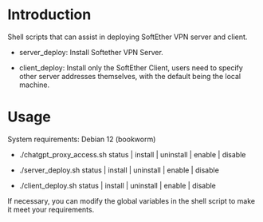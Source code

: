 # Introduction

Shell scripts that can assist in deploying SoftEther VPN server and client.

- server_deploy: Install Softether VPN Server. 

- client_deploy: Install only the SoftEther Client, users need to specify other server addresses themselves, with the default being the local machine.

# Usage

System requirements: Debian 12 (bookworm)

- ./chatgpt_proxy_access.sh status | install | uninstall | enable | disable

- ./server_deploy.sh status | install | uninstall | enable | disable

- ./client_deploy.sh status | install | uninstall | enable | disable

If necessary, you can modify the global variables in the shell script to make it meet your requirements.